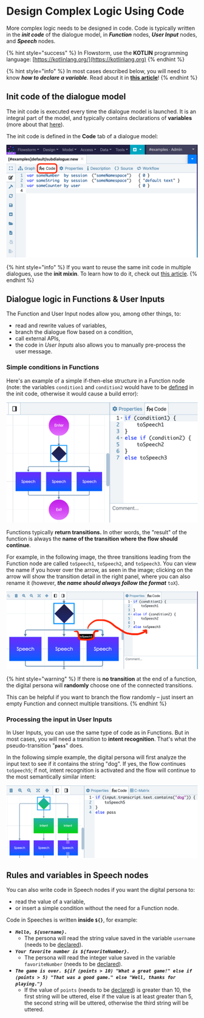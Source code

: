 # Design Complex Logic Using Code

More complex logic needs to be designed in code. Code is typically written in the _**init code**_ of the dialogue model, in _**Function**_ nodes, _**User Input**_ nodes, and _**Speech**_ nodes.

{% hint style="success" %}
In Flowstorm, use the **KOTLIN** programming language: [https://kotlinlang.org/](https://kotlinlang.org)
{% endhint %}

{% hint style="info" %}
In most cases described below, you will need to know _**how to declare a variable**_. Read about it in [**this article**](remember-recall-reuse.md)!
{% endhint %}

## Init code of the dialogue model

The init code is executed every time the dialogue model is launched. It is an integral part of the model, and typically contains declarations of **variables** (more about that [here](remember-recall-reuse.md)).

The init code is defined in the **Code** tab of a dialogue model:

![](<../../../.gitbook/assets/image (84).png>)

{% hint style="info" %}
If you want to reuse the same init code in multiple dialogues, use the **init mixin**. To learn how to do it, check out [this article](../define-more-properties.md).
{% endhint %}

## Dialogue logic in Functions & User Inputs

The Function and User Input nodes allow you, among other things, to:

* read and rewrite values of variables,
* branch the dialogue flow based on a condition,
* call external APIs,
* the code in _User Inputs_ also allows you to manually pre-process the user message.

### Simple conditions in Functions

Here's an example of a simple if-then-else structure in a Function node (note: the variables `condition1` and `condition2` would have to be [defined](remember-recall-reuse.md) in the init code, otherwise it would cause a build error):

![](<../../../.gitbook/assets/image (88).png>)

Functions typically **return transitions.** In other words, the "result" of the function is always the **name of the transition where the flow should continue**.

For example, in the following image, the three transitions leading from the Function node are called `toSpeech1`, `toSpeech2`, and `toSpeech3`. You can view the name if you hover over the arrow, as seen in the image; clicking on the arrow will show the transition detail in the right panel, where you can also rename it (however, _**the name should always follow the format**_ `toX`).

![](<../../../.gitbook/assets/image (87).png>)

{% hint style="warning" %}
If there is **no transition** at the end of a function, the digital persona will **randomly** choose one of the connected transitions.

This can be helpful if you want to branch the flow randomly – just insert an empty Function and connect multiple transitions.
{% endhint %}

### Processing the input in User Inputs

In User Inputs, you can use the same type of code as in Functions. But in most cases, you will need a transition to **intent recognition**. That's what the pseudo-transition "**`pass`**" does.

In the following simple example, the digital persona will first analyze the input text to see if it contains the string "dog". If yes, the flow continues `toSpeech5`; if not, intent recognition is activated and the flow will continue to the most semantically similar intent:

![](<../../../.gitbook/assets/image (92).png>)

## Rules and variables in Speech nodes

You can also write code in Speech nodes if you want the digital persona to:

* read the value of a variable,
* or insert a simple condition without the need for a Function node.

Code in Speeches is written **inside `${}`**, for example:

* _**`Hello, ${username}.`**_
  * The persona will read the string value saved in the variable `username` (needs to be [declared](remember-recall-reuse.md)).
* _**`Your favorite number is ${favoriteNumber}.`**_
  * The persona will read the integer value saved in the variable `favoriteNumber` (needs to be [declared](remember-recall-reuse.md)).
* _**`The game is over. ${if (points > 10) "What a great game!" else if (points > 5) "That was a good game." else "Well, thanks for playing."}`**_
  * If the value of `points` (needs to be [declared](remember-recall-reuse.md)) is greater than 10, the first string will be uttered, else if the value is at least greater than 5, the second string will be uttered, otherwise the third string will be uttered.
